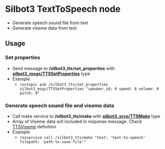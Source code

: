 # Silbot3 TextToSpeech node
* Generate speech sound file from text
* Generate viseme data from text

## Usage

### Set properties
* Send message to **/silbot3_tts/set_properties** with [**silbot3_msgs/TTSSetProperties**](silbot3_msgs/msg/TTSSetProperties.msg) type
* Example
  * ```rostopic pub /silbot3_tts/set_properties silbot3_msgs/TTSSetProperties "speaker_id: 0 speed: 0 volume: 0 pitch: 0"```

### Generate speech sound file and viseme data
* Call make service to **/silbot3_tts/make** with [**silbot3_srvs/TTSMake**](silbot3_msgs/srv/TTSMake.srv) type
* Array of Viseme data will included in response message. Check [TTSViseme](silbot3_msgs/msg/TTSViseme.msg) definition
* Example
  * ```rosservice call /silbot3_tts/make "text: 'text-to-speech' filepath: 'path-to-save-file'"```


